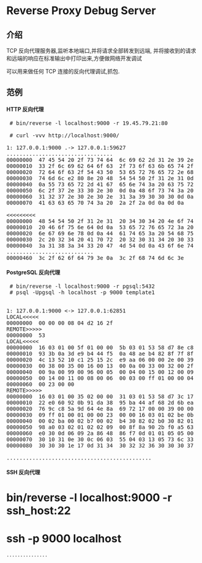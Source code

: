 # Reverse Proxy Debug Server


## 介绍

TCP 反向代理服务器,监听本地端口,并将请求全部转发到远端,
并将接收到的请求和远端的响应在标准输出中打印出来,方便做网络开发调试

可以用来做任何 TCP 连接的反向代理调试,抓包.


## 范例

#### HTTP 反向代理
<pre>
 # bin/reverse -l localhost:9000 -r 19.45.79.21:80

 # curl -vvv http://localhost:9000/

1: 127.0.0.1:9000 .-> 127.0.0.1:59627
.................................
00000000  47 45 54 20 2f 73 74 64  6c 69 62 2d 31 2e 39 2e  |GET /stdlib-1.9.|
00000010  33 2f 6c 69 62 64 6f 63  2f 73 6f 63 6b 65 74 2f  |3/libdoc/socket/|
00000020  72 64 6f 63 2f 54 43 50  53 65 72 76 65 72 2e 68  |rdoc/TCPServer.h|
00000030  74 6d 6c e2 80 8e 20 48  54 54 50 2f 31 2e 31 0d  |tml... HTTP/1.1.|
00000040  0a 55 73 65 72 2d 41 67  65 6e 74 3a 20 63 75 72  |.User-Agent: cur|
00000050  6c 2f 37 2e 33 30 2e 30  0d 0a 48 6f 73 74 3a 20  |l/7.30.0..Host: |
00000060  31 32 37 2e 30 2e 30 2e  31 3a 39 30 30 30 0d 0a  |127.0.0.1:9000..|
00000070  41 63 63 65 70 74 3a 20  2a 2f 2a 0d 0a 0d 0a     |Accept: */*....|

&lt;&lt;&lt;&lt;&lt;&lt;&lt;&lt;&lt;
00000000  48 54 54 50 2f 31 2e 31  20 34 30 34 20 4e 6f 74  |HTTP/1.1 404 Not|
00000010  20 46 6f 75 6e 64 0d 0a  53 65 72 76 65 72 3a 20  | Found..Server: |
00000020  6e 67 69 6e 78 0d 0a 44  61 74 65 3a 20 54 68 75  |nginx..Date: Thu|
00000030  2c 20 32 34 20 41 70 72  20 32 30 31 34 20 30 33  |, 24 Apr 2014 03|
00000040  3a 31 38 3a 34 33 20 47  4d 54 0d 0a 43 6f 6e 74  |:18:43 GMT..Cont|
...........................
00000460  3c 2f 62 6f 64 79 3e 0a  3c 2f 68 74 6d 6c 3e     |./body>../html>|
</pre>

#### PostgreSQL 反向代理 
<pre>
 # bin/reverse -l localhost:9000 -r pgsql:5432
 # psql -Upgsql -h localhost -p 9000 template1


1: 127.0.0.1:9000 &lt;-&gt; 127.0.0.1:62851
LOCAL&lt;&lt;&lt;&lt;&lt;
00000000  00 00 00 08 04 d2 16 2f                           |......./|
REMOTE&gt;&gt;&gt;&gt;&gt;
00000000  53                                                |S|
LOCAL&lt;&lt;&lt;&lt;&lt;
00000000  16 03 01 00 5f 01 00 00  5b 03 01 53 58 d7 8e c8  |...._...[..SX...|
00000010  93 3b 0a 3d e9 b4 44 f5  0a 48 ae b4 82 8f 7f 8f  |.;.=..D..H......|
00000020  4c 13 52 10 c1 25 15 2c  e9 aa 06 00 00 2e 00 39  |L.R..%.,.......9|
00000030  00 38 00 35 00 16 00 13  00 0a 00 33 00 32 00 2f  |.8.5.......3.2./|
00000040  00 9a 00 99 00 96 00 05  00 04 00 15 00 12 00 09  |................|
00000050  00 14 00 11 00 08 00 06  00 03 00 ff 01 00 00 04  |................|
00000060  00 23 00 00                                       |.#..|
REMOTE&gt;&gt;&gt;&gt;&gt;
00000000  16 03 01 00 35 02 00 00  31 03 01 53 58 d7 3c 17  |....5...1..SX.<.|
00000010  22 e0 60 92 0b 91 da 38  95 ba 44 af 68 2d 6b ea  |".`....8..D.h-k.|
00000020  76 9c c8 5a 9d 64 4e 8a  69 72 17 00 00 39 00 00  |v..Z.dN.ir...9..|
00000030  09 ff 01 00 01 00 00 23  00 00 16 03 01 02 be 0b  |.......#........|
00000040  00 02 ba 00 02 b7 00 02  b4 30 82 02 b0 30 82 01  |.........0...0..|
00000050  98 a0 03 02 01 02 02 09  00 8f 8a 90 2b f0 a5 63  |............+..c|
00000060  e0 30 0d 06 09 2a 86 48  86 f7 0d 01 01 05 05 00  |.0...*.H........|
00000070  30 10 31 0e 30 0c 06 03  55 04 03 13 05 73 6c 33  |0.1.0...U....sl3|
00000080  30 30 30 1e 17 0d 31 34  30 32 32 36 30 30 30 37  |000...1402260007|

.............................................
</pre>


#### SSH 反向代理

<per>
 
 # bin/reverse -l localhost:9000 -r ssh_host:22
 # ssh -p 9000 localhost



    ...............
</pre>

